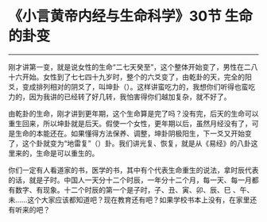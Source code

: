 # 《小言黄帝内经与生命科学》30节 生命的卦变

------

刚才讲第一变，就是说女性的生命“二七天癸至”，这个整体开始变了，男性在二八十六开始。女性到了七七四十九岁时，整个的六爻变了，由乾卦的天，完全的阳爻，变成排列相对的阴爻了，叫坤卦（）。这样讲蛮吃力的，我想你们听得也蛮吃力的，因为我讲的已经转了好几转，我怕害得你们越加复杂，就不好了。

由乾卦的生命，刚才讲到更年期，这个生命算是完了吗？没有完，后天的生命可以重生回来，所以坤卦就是后天。假使一个女性，更年期以后，虽然月经没有了，可是生命的本能还在。如果懂得方法保养、调整，坤卦阴极阳生，下一爻又开始变了，这个卦就变为“地雷复”（）卦。我们讲光复、恢复，就是从《易经》的八卦这里来的，生命是可以重生的。

你们一定有人看道家的书，医学的书，其中有个代表生命重生的说法，拿时辰代表的话，就是子时。中国人一天分十二个时辰，一年分十二个月，每一天、每一月都有数字、有现象。十二个时辰的第一个是子时，子、丑、寅、卯、辰、巳 、午、未……这个大家应该都知道吧？现在教育还有吧？如果学校书本上没有，在家里还有听来的吧？